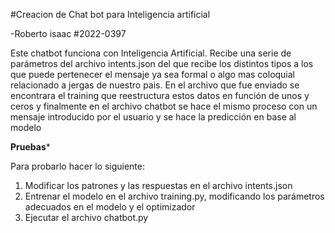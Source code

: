 #Creacion de Chat bot para Inteligencia artificial 

-Roberto isaac
#2022-0397

Este chatbot funciona con Inteligencia Artificial.
Recibe una serie de parámetros del archivo intents.json del que recibe los distintos tipos a los que puede pertenecer el mensaje ya sea formal o algo mas coloquial relacionado a jergas de nuestro pais. En el archivo que fue enviado se encontrara el training que reestructura estos datos en función de unos y ceros y finalmente en el archivo chatbot se hace el mismo proceso con un mensaje introducido por el usuario y se hace la predicción en base al modelo

**************Pruebas***************

Para probarlo hacer lo siguiente:
1. Modificar los patrones y las respuestas en el archivo intents.json
2. Entrenar el modelo en el archivo training.py, modificando los parámetros adecuados en el modelo y el optimizador
3. Ejecutar el archivo chatbot.py 
